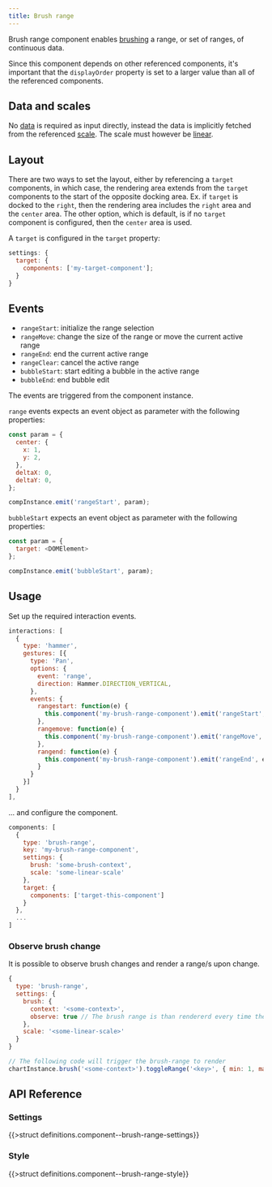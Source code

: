 ```yaml
---
title: Brush range
---
```


Brush range component enables [brushing](brushing.md) a range, or set of ranges, of continuous data.

Since this component depends on other referenced components, it's important that the `displayOrder` property is set to a larger value than all of the referenced components.

## Data and scales

No [data](data.md) is required as input directly, instead the data is implicitly fetched from the referenced [scale](scales.md). The scale must however be [linear](scales.md).

## Layout

There are two ways to set the layout, either by referencing a `target` components, in which case, the rendering area extends from the `target` components to the start of the opposite docking area. Ex. if `target` is docked to the `right`, then the rendering area includes the `right` area and the `center` area. The other option, which is default, is if no `target` component is configured, then the `center` area is used.

A `target` is configured in the `target` property:

```js
settings: {
  target: {
    components: ['my-target-component'];
  }
}
```

## Events

- `rangeStart`: initialize the range selection
- `rangeMove`: change the size of the range or move the current active range
- `rangeEnd`: end the current active range
- `rangeClear`: cancel the active range
- `bubbleStart`: start editing a bubble in the active range
- `bubbleEnd`: end bubble edit

The events are triggered from the component instance.

`range` events expects an event object as parameter with the following properties:

```js
const param = {
  center: {
    x: 1,
    y: 2,
  },
  deltaX: 0,
  deltaY: 0,
};

compInstance.emit('rangeStart', param);
```

`bubbleStart` expects an event object as parameter with the following properties:

```js
const param = {
  target: <DOMElement>
};

compInstance.emit('bubbleStart', param);
```

## Usage

Set up the required interaction events.

```js
interactions: [
  {
    type: 'hammer',
    gestures: [{
      type: 'Pan',
      options: {
        event: 'range',
        direction: Hammer.DIRECTION_VERTICAL,
      },
      events: {
        rangestart: function(e) {
          this.component('my-brush-range-component').emit('rangeStart', e);
        },
        rangemove: function(e) {
          this.component('my-brush-range-component').emit('rangeMove', e);
        },
        rangend: function(e) {
          this.component('my-brush-range-component').emit('rangeEnd', e);
        }
      }
    }]
  }
],
```

... and configure the component.

```js
components: [
  {
    type: 'brush-range',
    key: 'my-brush-range-component',
    settings: {
      brush: 'some-brush-context',
      scale: 'some-linear-scale'
    },
    target: {
      components: ['target-this-component']
    }
  },
  ...
]
```

### Observe brush change

It is possible to observe brush changes and render a range/s upon change.

```js
{
  type: 'brush-range',
  settings: {
    brush: {
      context: '<some-context>',
      observe: true // The brush range is than rendererd every time the brush context changes
    },
    scale: '<some-linear-scale>'
  }
}

// The following code will trigger the brush-range to render
chartInstance.brush('<some-context>').toggleRange('<key>', { min: 1, max: 2 });
```

## API Reference

### Settings

{{>struct definitions.component--brush-range-settings}}

### Style

{{>struct definitions.component--brush-range-style}}
